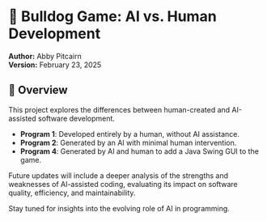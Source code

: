 # 🐶 Bulldog Game: AI vs. Human Development  

**Author:** Abby Pitcairn  
**Version:** February 23, 2025  

## 📌 Overview  

This project explores the differences between human-created and AI-assisted software development.  

- **Program 1**: Developed entirely by a human, without AI assistance.  
- **Program 2**: Generated by an AI with minimal human intervention.
- **Program 4**: Generated by AI and human to add a Java Swing GUI to the game. 

Future updates will include a deeper analysis of the strengths and weaknesses of AI-assisted coding, evaluating its impact on software quality, efficiency, and maintainability.  

Stay tuned for insights into the evolving role of AI in programming.
